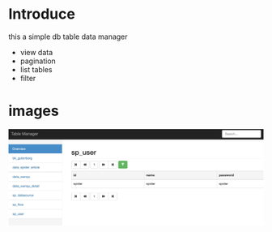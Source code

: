 # Introduce
this a simple db table data manager 
- view data
- pagination
- list tables
- filter



# images

![dd](img/1.jpg)